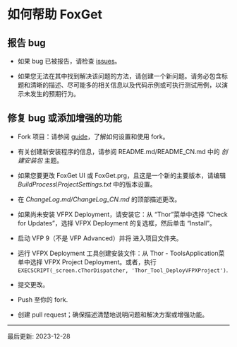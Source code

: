 # 如何帮助 FoxGet

## 报告 bug

- 如果 bug 已被报告，请检查 [issues](https://github.com/DougHennig/FoxGet/issues)。

- 如果您无法在其中找到解决该问题的方法，请创建一个新问题。请务必包含标题和清晰的描述、尽可能多的相关信息以及代码示例或可执行测试用例，以演示未发生的预期行为。

## 修复 bug 或添加增强的功能

- Fork 项目：请参阅 [guide](https://www.dataschool.io/how-to-contribute-on-github/)，了解如何设置和使用 fork。

- 有关创建新安装程序的信息，请参阅 README.md/README_CN.md 中的 _创建安装包_ 主题。

- 如果您要更改 FoxGet UI 或 FoxGet.prg，且这是一个新的主要版本，请编辑 *BuildProcess\ProjectSettings.txt* 中的版本设置。

- 在 *ChangeLog.md/ChangeLog_CN.md* 的顶部描述更改。

- 如果尚未安装 VFPX Deployment，请安装它：从 “Thor”菜单中选择 “Check for Updates”，选择 VFPX Deployment 的复选框，然后单击 “Install”。

- 启动 VFP 9（不是 VFP Advanced）并将 进入项目文件夹。

- 运行 VFPX Deployment 工具创建安装文件：从 Thor - ToolsApplication菜单中选择 VFPX Project Deployment。或者，执行 ```EXECSCRIPT(_screen.cThorDispatcher, 'Thor_Tool_DeployVFPXProject')```.

- 提交更改。

- Push 至你的 fork.

- 创建 pull request；确保描述清楚地说明问题和解决方案或增强功能。

----
最后更新: 2023-12-28